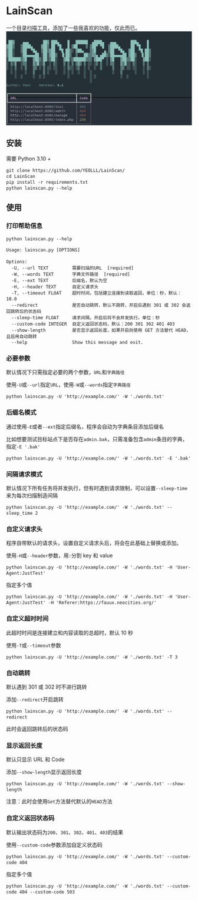 # LainScan
一个目录扫描工具，添加了一些我喜欢的功能，仅此而已。
![img](images/help.png)

## 安装
需要 Python 3.10 +
```commandline
git clone https://github.com/YEOLLL/LainScan/
cd LainScan
pip install -r requirements.txt
python lainscan.py --help
```

## 使用
### 打印帮助信息
```commandline
python lainscan.py --help
```
```commandline
Usage: lainscan.py [OPTIONS]

Options:
  -U, --url TEXT         需要扫描的URL  [required]
  -W, --words TEXT       字典文件路径  [required]
  -E, --ext TEXT         后缀名，默认为空
  -H, --header TEXT      自定义请求头
  -T, --timeout FLOAT    超时时间，包括建立连接到读取返回，单位：秒，默认：10.0
  --redirect             是否自动跳转，默认不跳转，开启后遇到 301 或 302 会返回跳转后的状态码
  --sleep-time FLOAT     请求间隔，开启后将不会并发执行，单位：秒
  --custom-code INTEGER  自定义返回状态码，默认：200 301 302 401 403
  --show-length          是否显示返回长度，如果开启则使用 GET 方法替代 HEAD，且启用自动跳转
  --help                 Show this message and exit.
```

### 必要参数
默认情况下只需指定必要的两个参数，`URL`和`字典路径`  

使用`-U`或`--url`指定`URL`，使用`-W`或`--words`指定`字典路径`
```commandline
python lainscan.py -U 'http://example.com/' -W './words.txt'
```

### 后缀名模式
通过使用`-E`或者`--ext`指定后缀名，程序会自动为字典条目添加后缀名  

比如想要测试目标站点下是否存在`admin.bak`，只需准备包含`admin`条目的字典，指定`-E '.bak'`
```commandline
python lainscan.py -U 'http://example.com/' -W './words.txt' -E '.bak'
```

### 间隔请求模式
默认情况下所有任务将并发执行，但有时遇到请求限制，可以设置`--sleep-time`来为每次扫描制造间隔
```commandline
python lainscan.py -U 'http://example.com/' -W './words.txt' --sleep_time 2
```

### 自定义请求头
程序自带默认的请求头，设置自定义请求头后，将会在此基础上替换或添加。

使用`-H`或`--header`参数，用`:`分割 key 和 value
```commandline
python lainscan.py -U 'http://example.com/' -W './words.txt' -H 'User-Agent:JustTest'
```
指定多个值
```commandline
python lainscan.py -U 'http://example.com/' -W './words.txt' -H 'User-Agent:JustTest' -H 'Referer:https://fauux.neocities.org/'
```

### 自定义超时时间
此超时时间是连接建立和内容读取的总超时，默认 10 秒  

使用`-T`或`--timeout`参数
```commandline
python lainscan.py -U 'http://example.com/' -W './words.txt' -T 3
```

### 自动跳转
默认遇到 301 或 302 时不进行跳转  

添加`--redirect`开启跳转
```commandline
python lainscan.py -U 'http://example.com/' -W './words.txt' --redirect
```
此时会返回跳转后的状态码

### 显示返回长度
默认只显示 URL 和 Code  

添加`--show-length`显示返回长度
```commandline
python lainscan.py -U 'http://example.com/' -W './words.txt' --show-length
```
注意：此时会使用`Get`方法替代默认的`HEAD`方法

### 自定义返回状态码
默认输出状态码为`200`、`301`、`302`、`401`、`403`的结果  

使用`--custom-code`参数添加自定义状态码
```commandline
python lainscan.py -U 'http://example.com/' -W './words.txt' --custom-code 404
```
指定多个值
```commandline
python lainscan.py -U 'http://example.com/' -W './words.txt' --custom-code 404 --custom-code 503
```